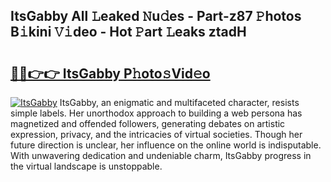 ## ItsGabby All 𝙻eaked 𝙽u𝚍es - Part-z87 𝙿hotos B𝚒kini 𝚅𝚒deo - Hot 𝙿art 𝙻eaks ztadH

# <h2><a href="http://ld0mda.urlbe.top/?page=ItsGabby">🔗🔗👉👉 ItsGabby P𝚑oto𝚜Vid𝚎o</a></h2>

[![ItsGabby](https://i.imgur.com/eBuTRDB.gif)](http://ld0mda.urlbe.top/?page=ItsGabby)
ItsGabby, an enigmatic and multifaceted character, resists simple labels. Her unorthodox approach to building a web persona has magnetized and offended followers, generating debates on artistic expression, privacy, and the intricacies of virtual societies. Though her future direction is unclear, her influence on the online world is indisputable. With unwavering dedication and undeniable charm, ItsGabby progress in the virtual landscape is unstoppable.
